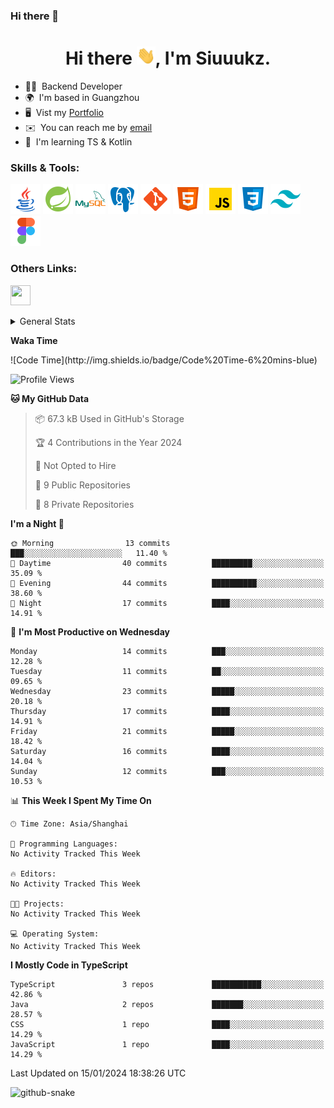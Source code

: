 ### Hi there 👋

<!--
**Trappist-One/Trappist-one** is a ✨ _special_ ✨ repository because its `README.md` (this file) appears on your GitHub profile.

Here are some ideas to get you started:

- 🔭 I’m currently working on ...
- 🌱 I’m currently learning ...
- 👯 I’m looking to collaborate on ...
- 🤔 I’m looking for help with ...
- 💬 Ask me about ...
- 📫 How to reach me: ...
- 😄 Pronouns: ...
- ⚡ Fun fact: ...
-->

<h1 align="center">Hi there <img src="https://raw.githubusercontent.com/ABSphreak/ABSphreak/master/gifs/Hi.gif" width="30">, I'm Siuuukz.</h1>

- 👨‍💻  Backend Developer
- 🌍  I'm based in Guangzhou
- 🖥️  Vist my [Portfolio](http://www.siuuukz.site)
- ✉️  You can reach me by [email](mailto:siuuukz@gmail.com)
- 🧠  I'm learning TS & Kotlin

<h3 align="left">Skills & Tools:</h3>
<p align="left"> 
<a href="https://www.oracle.com/cn/java/technologies/java-se-glance.html" target="_blank" rel="noreferrer"><img src="./images/skills/icons8-java-96.png" width="48" height="48" alt="JAVA" /></a>
<a href="https://spring.io/" target="_blank" rel="noreferrer"><img src="./images/skills/icons8-spring-boot-96.png" width="48" height="48" alt="Spring" /></a>
<a href="https://www.mysql.com/cn/" target="_blank" rel="noreferrer"><img src="./images/skills/icons8-mysql-96.png" width="48" height="48" alt="Sass" /></a>
<a href="https://www.postgresql.org/" target="_blank" rel="noreferrer"><img src="./images/skills/icons8-postgresql-96.png" width="48" height="48" alt="PostgreSql" /></a>
<a href="https://git-scm.com/book/en/v2" target="_blank" rel="noreferrer"><img src="./images/skills/icons8-git-96.png" width="48" height="48" alt="Git" /></a>
<a href="https://developer.mozilla.org/en-US/docs/Glossary/HTML5" target="_blank" rel="noreferrer"><img src="./images/skills/icons8-html5-96.png" width="48" height="48" alt="H5" /></a>
<a href="https://developer.mozilla.org/en-US/docs/Web/JavaScript" target="_blank" rel="noreferrer"><img src="./images/skills/icons8-js-96.png" width="48" height="48" alt="Javascript" /></a>
<a href="https://developer.mozilla.org/en-US/docs/Learn/Getting_started_with_the_web/CSS_basics" target="_blank" rel="noreferrer"><img src="./images/skills/icons8-css-96.png" width="48" height="48" alt="CSS3" /></a>
<a href="https://www.tailwindcss.cn/" target="_blank" rel="noreferrer"> <img src="./images/skills/icons8-tailwindcss-96.png" alt="TailWindCss" width="48" height="48"/> </a>
<a href="https://www.figma.com/" target="_blank" rel="noreferrer"> <img src="./images/skills/icons8-figma-96.png" alt="Figma" width="48" height="48"/> </a>


</p>

<h3 align="left">Others Links:</h3>
<p align="left"> 
<!-- <a href="https://www.twitter.com/Trappist-One" target="_blank" rel="noreferrer"><img src="https://raw.githubusercontent.com/danielcranney/readme-generator/main/public/icons/socials/twitter.svg" width="32" height="32" /></a>
<a href="https://www.linkedin.com/in/Trappist-One" target="_blank" rel="noreferrer"><img src="https://raw.githubusercontent.com/danielcranney/readme-generator/main/public/icons/socials/linkedin.svg" width="32" height="32" /></a>
<a href="https://www.codepen.io/Trappist-One" target="_blank" rel="noreferrer"><img src="https://raw.githubusercontent.com/danielcranney/readme-generator/main/public/icons/socials/codepen.svg" width="32" height="32" /></a>
<a href="https://www.codesandbox.com/Trappist-One" target="_blank" rel="noreferrer"><img src="https://raw.githubusercontent.com/danielcranney/readme-generator/main/public/icons/socials/codesandbox.svg" width="32" height="32" /></a>
<a href="https://www.dev.to/Trappist-One" target="_blank" rel="noreferrer"><img src="https://raw.githubusercontent.com/danielcranney/readme-generator/main/public/icons/socials/devdotto.svg" width="32" height="32" /></a>
<a href="https://discord.com/users/Trappist-One" target="_blank" rel="noreferrer"><img src="https://raw.githubusercontent.com/danielcranney/readme-generator/main/public/icons/socials/discord.svg" width="32" height="32" /></a> -->
 <a href="https://www.github.com/Trappist-One" target="_blank" rel="noreferrer"><img src="https://raw.githubusercontent.com/danielcranney/readme-generator/main/public/icons/socials/github.svg" width="32" height="32" /></a>
<!-- <a href="https://siuuukz" target="_blank" rel="noreferrer"><img src="https://raw.githubusercontent.com/danielcranney/readme-generator/main/public/icons/socials/hashnode.svg" width="32" height="32" /></a> -->
</p>

<details>
  <summary>General Stats</summary>
  
  <a href="http://www.github.com/Trappist-One"><img src="https://github-readme-stats.vercel.app/api?username=Trappist-One&show_icons=true&hide=&count_private=true&title_color=0891b2&text_color=ffffff&icon_color=0891b2&bg_color=1c1917&hide_border=true&show_icons=true" alt="Trappist-One's GitHub stats" /></a>

<div style="display:flex;">
<div>
<a href="http://www.github.com/Trappist-One"><img src="https://github-readme-streak-stats.herokuapp.com/?user=Trappist-One&stroke=ffffff&background=1c1917&ring=0891b2&fire=0891b2&currStreakNum=ffffff&currStreakLabel=0891b2&sideNums=ffffff&sideLabels=ffffff&dates=ffffff&hide_border=true" /></a>
</div>

<div>
<a href="https://github.com/Trappist-One" align="left"><img src="https://github-readme-stats.vercel.app/api/top-langs/?username=Trappist-One&langs_count=10&title_color=0891b2&text_color=ffffff&icon_color=0891b2&bg_color=1c1917&hide_border=true&locale=en&custom_title=Top%20%Languages" alt="Top Languages" /></a>
</div>
 
<div>
<b>Top Repositories</b>

<div width="100%" align="center"><a href="https://github.com/Trappist-One/portfolio" align="left"><img align="left" width="45%" src="https://github-readme-stats.vercel.app/api/pin/?username=Trappist-One&repo=portfolio-template&title_color=0891b2&text_color=ffffff&icon_color=0891b2&bg_color=1c1917&hide_border=true&locale=en" /></a><a href="https://github.com/Trappist-One/quiz-app" align="right"><img align="right" width="45%" src="https://github-readme-stats.vercel.app/api/pin/?username=Trappist-One&repo=quiz-app&title_color=0891b2&text_color=ffffff&icon_color=0891b2&bg_color=1c1917&hide_border=true&locale=en" /></a></div><br /><br /><br /><br /><br /><br /><br />
</details>

<b>Waka Time</b>

<div>
<!--START_SECTION:waka-->
![Code Time](http://img.shields.io/badge/Code%20Time-6%20mins-blue)

![Profile Views](http://img.shields.io/badge/Profile%20Views-45-blue)

**🐱 My GitHub Data** 

> 📦 67.3 kB Used in GitHub's Storage 
 > 
> 🏆 4 Contributions in the Year 2024
 > 
> 🚫 Not Opted to Hire
 > 
> 📜 9 Public Repositories 
 > 
> 🔑 8 Private Repositories 
 > 
**I'm a Night 🦉** 

```text
🌞 Morning                13 commits          ███░░░░░░░░░░░░░░░░░░░░░░   11.40 % 
🌆 Daytime                40 commits          █████████░░░░░░░░░░░░░░░░   35.09 % 
🌃 Evening                44 commits          ██████████░░░░░░░░░░░░░░░   38.60 % 
🌙 Night                  17 commits          ████░░░░░░░░░░░░░░░░░░░░░   14.91 % 
```
📅 **I'm Most Productive on Wednesday** 

```text
Monday                   14 commits          ███░░░░░░░░░░░░░░░░░░░░░░   12.28 % 
Tuesday                  11 commits          ██░░░░░░░░░░░░░░░░░░░░░░░   09.65 % 
Wednesday                23 commits          █████░░░░░░░░░░░░░░░░░░░░   20.18 % 
Thursday                 17 commits          ████░░░░░░░░░░░░░░░░░░░░░   14.91 % 
Friday                   21 commits          █████░░░░░░░░░░░░░░░░░░░░   18.42 % 
Saturday                 16 commits          ████░░░░░░░░░░░░░░░░░░░░░   14.04 % 
Sunday                   12 commits          ███░░░░░░░░░░░░░░░░░░░░░░   10.53 % 
```


📊 **This Week I Spent My Time On** 

```text
🕑︎ Time Zone: Asia/Shanghai

💬 Programming Languages: 
No Activity Tracked This Week

🔥 Editors: 
No Activity Tracked This Week

🐱‍💻 Projects: 
No Activity Tracked This Week

💻 Operating System: 
No Activity Tracked This Week
```

**I Mostly Code in TypeScript** 

```text
TypeScript               3 repos             ███████████░░░░░░░░░░░░░░   42.86 % 
Java                     2 repos             ███████░░░░░░░░░░░░░░░░░░   28.57 % 
CSS                      1 repo              ████░░░░░░░░░░░░░░░░░░░░░   14.29 % 
JavaScript               1 repo              ████░░░░░░░░░░░░░░░░░░░░░   14.29 % 
```




 Last Updated on 15/01/2024 18:38:26 UTC
<!--END_SECTION:waka-->

<picture>
    <source media="(prefers-color-scheme: dark)" srcset="github-snake-dark.svg" />
    <source media="(prefers-color-scheme: light)" srcset="github-snake.svg" />
    <img alt="github-snake" src="github-snake.svg" />
  </picture>
</div>
